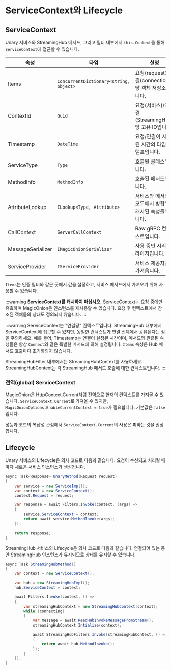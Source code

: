 # ServiceContext와 Lifecycle

## ServiceContext

Unary 서비스와 StreamingHub 메서드, 그리고 필터 내부에서 `this.Context`를 통해 `ServiceContext`에 접근할 수 있습니다.

| 속성 | 타입 | 설명 |
| --- | --- | --- |
| Items | `ConcurrentDictionary<string, object>` | 요청(request)/연결(connection)당 객체 저장소입니다. |
| ContextId | `Guid` | 요청(서비스)/연결(StreamingHub)당 고유 ID입니다. |
| Timestamp | `DateTime` | 요청/연결이 시작된 시간의 타임스탬프입니다. |
| ServiceType | `Type` | 호출된 클래스입니다. |
| MethodInfo | `MethodInfo` | 호출된 메서드입니다. |
| AttributeLookup | `ILookup<Type, Attribute>` | 서비스와 메서드 모두에서 병합된 캐시된 속성들입니다. |
| CallContext | `ServerCallContext` | Raw gRPC 컨텍스트입니다. |
| MessageSerializer | `IMagicOnionSerializer` | 사용 중인 시리얼라이저입니다. |
| ServiceProvider | `IServiceProvider` | 서비스 제공자를 가져옵니다. |

`Items`는 인증 필터와 같은 곳에서 값을 설정하고, 서비스 메서드에서 가져오기 위해 사용할 수 있습니다.

:::warning
**ServiceContext를 캐시하지 마십시오.** ServiceContext는 요청 중에만 유효하며 MagicOnion은 인스턴스를 재사용할 수 있습니다. 요청 후 컨텍스트에서 참조된 객체들의 상태도 정의되지 않습니다.
:::

:::warning
ServiceContext는 "연결당" 컨텍스트입니다. StreamingHub 내부에서 ServiceContext에 접근할 수 있지만, 동일한 컨텍스트가 연결 전체에서 공유된다는 점을 주의하세요. 예를 들어, Timestamp는 연결이 설정된 시간이며, 메서드와 관련된 속성들은 항상 `Connect`와 같은 특별한 메서드에 의해 설정됩니다. `Items` 속성은 Hub 메서드 호출마다 초기화되지 않습니다.

StreamingHubFilter 내부에서는 StreamingHubContext를 사용하세요. StreamingHubContext는 각 StreamingHub 메서드 호출에 대한 컨텍스트입니다.
:::

### 전역(global) ServiceContext
MagicOnion은 HttpContext.Current처럼 전역으로 현재의 컨텍스트를 가져올 수 있습니다. `ServiceContext.Current`로 가져올 수 있지만, `MagicOnionOptions.EnableCurrentContext = true`가 필요합니다. 기본값은 `false`입니다.

성능과 코드의 복잡성 관점에서 `ServiceContext.Current`의 사용은 피하는 것을 권장합니다.

## Lifecycle

Unary 서비스의 Lifecycle은 의사 코드로 다음과 같습니다. 요청이 수신되고 처리될 때마다 새로운 서비스 인스턴스가 생성됩니다.

```csharp
async Task<Response> UnaryMethod(Request request)
{
    var service = new ServiceImpl();
    var context = new ServiceContext();
    context.Request = request;

    var response = await Filters.Invoke(context, (args) =>
    {
        service.ServiceContext = context;
        return await service.MethodInvoke(args);
    });

    return response;
}
```

StreamingHub 서비스의 Lifecycle은 의사 코드로 다음과 같습니다. 연결되어 있는 동안 StreamingHub 인스턴스가 유지되므로 상태를 유지할 수 있습니다.

```csharp
async Task StreamingHubMethod()
{
    var context = new ServiceContext();

    var hub = new StreamingHubImpl();
    hub.ServiceContext = context;

    await Filters.Invoke(context, () =>
    {
        var streamingHubContext = new StreamingHubContext(context);
        while (connecting)
        {
            var message = await ReadHubInvokeMessageFromStream();
            streamingHubContext.Intialize(context);

            await StreamingHubFilters.Invoke(streamingHubContext, () =>
            {
                return await hub.MethodInvoke();
            });
        }
    });
}
```
